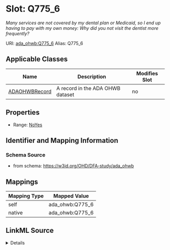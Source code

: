 

# Slot: Q775_6 


_Many services are not covered by my dental plan or Medicaid, so I end up having to pay with my own money: Why did you not visit the dentist more frequently?_





URI: [ada_ohwb:Q775_6](https://w3id.org/OHD/DFA-study/ada_ohwb/Q775_6)
Alias: Q775_6

<!-- no inheritance hierarchy -->





## Applicable Classes

| Name | Description | Modifies Slot |
| --- | --- | --- |
| [ADAOHWBRecord](ADAOHWBRecord.md) | A record in the ADA OHWB dataset |  no  |







## Properties

* Range: [NoYes](NoYes.md)





## Identifier and Mapping Information







### Schema Source


* from schema: https://w3id.org/OHD/DFA-study/ada_ohwb




## Mappings

| Mapping Type | Mapped Value |
| ---  | ---  |
| self | ada_ohwb:Q775_6 |
| native | ada_ohwb:Q775_6 |




## LinkML Source

<details>
```yaml
name: Q775_6
description: 'Many services are not covered by my dental plan or Medicaid, so I end
  up having to pay with my own money: Why did you not visit the dentist more frequently?'
from_schema: https://w3id.org/OHD/DFA-study/ada_ohwb
rank: 1000
alias: Q775_6
domain_of:
- ADA_OHWBRecord
range: NoYes

```
</details>